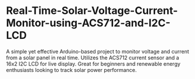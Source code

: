# Real-Time-Solar-Voltage-Current-Monitor-using-ACS712-and-I2C-LCD
A simple yet effective Arduino-based project to monitor voltage and current from a solar panel in real time. Utilizes the ACS712 current sensor and a 16x2 I2C LCD for live display. Great for beginners and renewable energy enthusiasts looking to track solar power performance.

